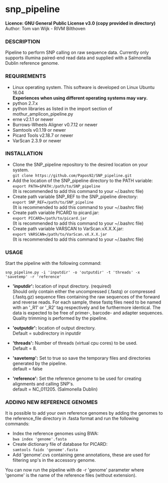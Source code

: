 # snp_pipeline

**Licence:	GNU General Public License v3.0 (copy provided in directory)**<br />
Author:		Tom van Wijk - RIVM Bilthoven<br />

### DESCRIPTION

Pipeline to perform SNP calling on raw sequence data.
Currently only supports illumina paired-end read data and
supplied with a Salmonella Dublin reference genome.

### REQUIREMENTS

-	Linux operating system. This software is developed on Linux Ubuntu 16.04<br />
	**Experiences when using different operating systems may vary.**
-	python 2.7.x
-	python libraries as listed in the import section of mothur_amplicon_pipeline.py
-	erne v2.1.1 or newer
-	Burrows-Wheels Aligner v0.7.12 or newer
-	Samtools v0.1.19 or newer
-   Picard Tools v2.18.7 or newer
-   VarScan 2.3.9 or newer


### INSTALLATION

-	Clone the SNP_pipeline repository to the desired location on your system.<br />
	`git clone https://github.com/Papos92/SNP_pipeline.git`
-	Add the location of the SNP_pipeline directory to the PATH variable:<br />
	`export PATH=$PATH:/path/to/SNP_pipeline`<br />
	(It is recommended to add this command to your ~/.bashrc file)
-	Create path variable SNP_REF to the SNP_pipeline directory:<br />
	`export SNP_REF=/path/to/SNP_pipeline`<br />
	(It is recommended to add this command to your ~/.bashrc file)
-	Create path variable PICARD to picard.jar:<br />
	`export PICARD=/path/to/picard.jar`<br />
	(It is recommended to add this command to your ~/.bashrc file)
-	Create path variable VARSCAN to VarScan.vX.X.X.jar:<br />
	`export VARSCAN=/path/to/VarScan.vX.X.X.jar`<br />
	(It is recommended to add this command to your ~/.bashrc file)

### USAGE

Start the pipeline with the following command:

`snp_pipeline.py -i 'inputdir' -o 'outputdir' -t 'threads'
-x 'savetemp' -r 'reference'`

-	**'inputdir':**	location of input directory. (required)<br />
			Should only contain either the uncompressed (.fastq)
			or compressed (.fastq.gz) sequence files containing the
			raw sequences of the forward and reverse reads.
			For each sample, these fastq files need to be named with
			an '_R1' or '_R2' tag respectively and  be furthermore identical.
			The data is expected to be free of primer-, barcode- and adapter sequences.
			Quality trimming is performed by the pipeline.			

-	**'outputdir':**	location of output directory.<br />
			Default = subdirectory in inputdir

-	**'threads':**	Number of threads (virtual cpu cores) to be used.<br />
			Default = 8.

-	**'savetemp':**	Set to true so save the temporary files and
			directories generated by the pipeline.<br />
			default = false
            
-	**'reference':** Set the reference genome to be used for creating alignments
            and calling SNP's.<br />
			default = NC_011205. (Salmonella Dublin)

### ADDING NEW REFERENCE GENOMES

It is possible to add your own reference genomes by adding the genomes to
the reference_file directory in .fasta format and run the following commands:<br />
-   Index the reference genomes using BWA:<br />
    `bwa index 'genome'.fasta`<br />
-   Create dictionary file of database for PICARD:<br />
    `samtools faidx 'genome'.fasta`<br />
-   Add 'genome'.cvs containing gene annotations, these are used for filtering snp's in the accessory genome.<br />

You can now run the pipeline with de -r 'genome' parameter where 'genome'
is the name of the reference files (without extension).
